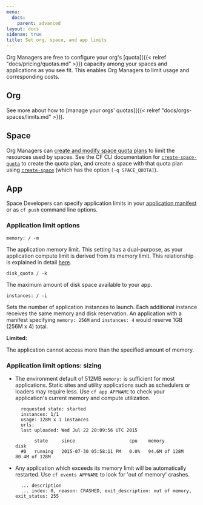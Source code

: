 ```yaml
---
menu:
  docs:
    parent: advanced
layout: docs
sidenav: true
title: Set org, space, and app limits
---
```


Org Managers are free to configure your org's [quota]({{< relref "docs/pricing/quotas.md" >}}) capacity among your spaces and applications as you see fit. This enables Org Managers to limit usage and corresponding costs.

## Org

See more about how to [manage your orgs' quotas]({{< relref "docs/orgs-spaces/limits.md" >}}).

## Space

Org Managers can [create and modify space quota plans](https://docs.cloudfoundry.org/adminguide/quota-plans.html#space) to limit the resources used by spaces. See the CF CLI documentation for [`create-space-quota`](http://cli.cloudfoundry.org/en-US/cf/create-space-quota.html) to create the quota plan, and create a space with that quota plan using [`create-space`](http://cli.cloudfoundry.org/en-US/cf/create-space.html) (which has the option `[-q SPACE_QUOTA]`).

## App

Space Developers can specify application limits in your [application manifest](https://docs.cloudfoundry.org/devguide/deploy-apps/manifest.html) or as `cf push` command line options.

### Application limit options

`memory: / -m`

The application memory limit. This setting has a dual-purpose, as your application compute limit is derived from its memory limit. This relationship is explained in detail [here](https://docs.cloudfoundry.org/concepts/container-security.html#cpu).

`disk_quota / -k`

The maximum amount of disk space available to your app.

`instances: / -i`

Sets the number of application instances to launch. Each additional instance receives the same memory and disk reservation. An application with a manifest specifying `memory: 256M` and `instances: 4` would reserve 1GB (256M x 4) total.

**Limited:**

The application cannot access more than the specified amount of memory.


### Application limit options: sizing

- The environment default of 512MB `memory:` is sufficient for most applications. Static sites and utility applications such as schedulers or loaders may require less. Use `cf app APPNAME` to check your application's current memory and compute utilization.

		requested state: started
		instances: 1/1
		usage: 128M x 1 instances
		urls:
		last uploaded: Wed Jul 22 20:09:56 UTC 2015

		     state     since                    cpu    memory          disk
		#0   running   2015-07-30 05:58:11 PM   0.0%   94.6M of 128M   80.4M of 128M


- Any application which exceeds its memory limit will be automatically restarted. Use `cf events APPNAME` to look for 'out of memory' crashes.

		... description
		... index: 0, reason: CRASHED, exit_description: out of memory, exit_status: 255
